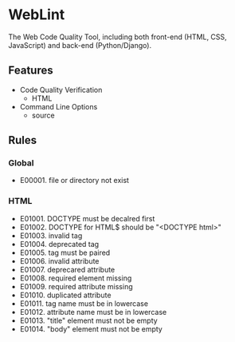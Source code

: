 # WebLint

The Web Code Quality Tool, including both front-end (HTML, CSS, JavaScript) and back-end (Python/Django).

## Features

- Code Quality Verification
  - HTML
- Command Line Options
  - source

## Rules

### Global

- E00001. file or directory not exist

### HTML

- E01001. DOCTYPE must be decalred first
- E01002. DOCTYPE for HTML$ should be "&lt;DOCTYPE html&gt;"
- E01003. invalid tag
- E01004. deprecated tag
- E01005. tag must be paired
- E01006. invalid attribute
- E01007. deprecared attribute
- E01008. required element missing
- E01009. required attribute missing
- E01010. duplicated attribute
- E01011. tag name must be in lowercase
- E01012. attribute name must be in lowercase
- E01013. "title" element must not be empty
- E01014. "body" element must not be empty
